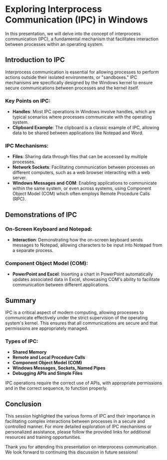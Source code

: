 # Exploring Interprocess Communication (IPC) in Windows

In this presentation, we will delve into the concept of interprocess communication (IPC), a fundamental mechanism that facilitates interaction between processes within an operating system.

## Introduction to IPC

Interprocess communication is essential for allowing processes to perform actions outside their isolated environments, or "sandboxes." IPC mechanisms are specifically designed by the Windows kernel to ensure secure communications between processes and the kernel itself.

### Key Points on IPC:
- **Handles**: Most IPC operations in Windows involve handles, which are typical scenarios where processes communicate with the operating system.
- **Clipboard Example**: The clipboard is a classic example of IPC, allowing data to be shared between applications like Notepad and Word.

### IPC Mechanisms:
- **Files**: Sharing data through files that can be accessed by multiple processes.
- **Network Sockets**: Facilitating communication between processes on different computers, such as a web browser interacting with a web server.
- **Windows Messages and COM**: Enabling applications to communicate within the same system, or even across systems, using Component Object Model (COM) which often employs Remote Procedure Calls (RPC).

## Demonstrations of IPC

### On-Screen Keyboard and Notepad:
- **Interaction**: Demonstrating how the on-screen keyboard sends messages to Notepad, allowing characters to be input into Notepad from a separate process.

### Component Object Model (COM):
- **PowerPoint and Excel**: Inserting a chart in PowerPoint automatically updates associated data in Excel, showcasing COM's ability to facilitate communication between different applications.

## Summary

IPC is a critical aspect of modern computing, allowing processes to communicate effectively under the strict supervision of the operating system's kernel. This ensures that all communications are secure and that permissions are appropriately managed.

### Types of IPC:
- **Shared Memory**
- **Remote and Local Procedure Calls**
- **Component Object Model (COM)**
- **Windows Messages, Sockets, Named Pipes**
- **Debugging APIs and Simple Files**

IPC operations require the correct use of APIs, with appropriate permissions and in the correct sequence, to function properly.

## Conclusion

This session highlighted the various forms of IPC and their importance in facilitating complex interactions between processes in a secure and controlled manner. For more detailed exploration of IPC mechanisms or personalized assistance, please follow the provided links for additional resources and training opportunities.

Thank you for attending this presentation on interprocess communication. We look forward to continuing this discussion in future sessions!

